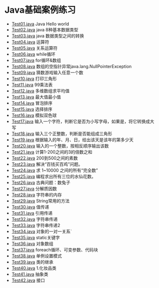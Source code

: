 # Java基础案例练习
- [Test01.java](./Test01.java)
    Java Hello world
- [Test02.java](./Test02.java)
    java 8种基本数据类型
- [Test03.java](./Test03.java)
    java 数据类型之间的转换
- [Test04.java](./Test04.java)
    运算符
- [Test05.java](./Test05.java)
    关系运算符
- [Test06.java](./Test06.java)
    while循环
- [Test07.java](./Test07.java)
    for循环&数组
- [Test08.java](./Test08.java)
    数组的空指针异常java.lang.NullPointerException
- [Test09.java](./Test09.java)
    猜数游戏输入任意一个数
- [Test10.java](./Test10.java)
    打印三角形
- [Test11.java](./Test11.java)
    99乘法表
- [Test12.java](./Test12.java)
    多维数组求平均值
- [Test13.java](./Test13.java)
    最大值最小值
- [Test14.java](./Test14.java)
    冒泡排序
- [Test15.java](./Test15.java)
    选择排序
- [Test16.java](./Test16.java)
    模拟双色球
- [Test17.java](./Test17.java)
    输入一个字符，判断它是否为小写字母，如果是，将它转换成大写
- [Test18.java](./Test18.java)
    输入三个正整数，判断是否能组成三角形
- [Test19.java](./Test19.java)
    根据输入的年、月、日，给出该天是该年的第多少天
- [Test20.java](./Test20.java)
    输入的一个整数，按相反顺序输出该数
- [Test21.java](./Test21.java)
    计算1-200之间的3的倍数之和
- [Test22.java](./Test22.java)
    200到500之间的素数
- [Test23.java](./Test23.java)
    解决“百钱买百鸡”问题。
- [Test24.java](./Test24.java)
    求 1~10000 之间的所有“完全数”
- [Test25.java](./Test25.java)
    编程求出所有三位的水仙花数。
- [Test26.java](./Test26.java)
    古典问题：数兔子
- [Test27.java](./Test27.java)
    分解质因数
- [Test28.java](./Test28.java)
    字符串的内存
- [Test29.java](./Test29.java)
    String常用的方法
- [Test30.java](./Test30.java)
    值传递
- [Test31.java](./Test31.java)
     引用传递
- [Test32.java](./Test32.java)
    字符串传递
- [Test33.java](./Test33.java)
    字符串传递2
- [Test34.java](./Test34.java)
    对象的一对一关系`
- [Test35.java](./Test35.java)
    static关键字
- [Test36.java](./Test36.java)
    对象数组
- [Test37.java](./Test37.java)
    foreach循环、可变参数、代码块
- [Test38.java](./Test38.java)
    单例设置模式
- [Test39.java](./Test39.java)
    类的继承
- [Test40.java](./Test40.java)
    1.化妆品类
- [Test41.java](./Test41.java)
    抽象类
- [Test42.java](./Test42.java)
    接口



<!-- 本目录通过[.tree.sh](./.tree.sh)生成 -->
